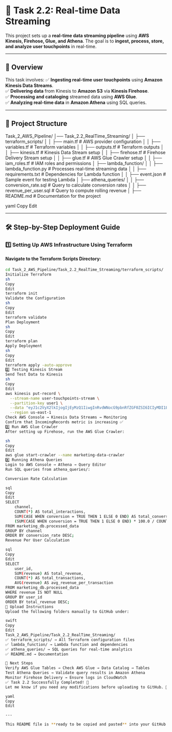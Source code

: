 # 📌 Task 2.2: Real-time Data Streaming

This project sets up a **real-time data streaming pipeline** using **AWS Kinesis, Firehose, Glue, and Athena**. The goal is to **ingest, process, store, and analyze user touchpoints** in real-time.

---

## **📌 Overview**
This task involves:
✅ **Ingesting real-time user touchpoints** using **Amazon Kinesis Data Streams**.  
✅ **Delivering data** from Kinesis to **Amazon S3** via **Kinesis Firehose**.  
✅ **Processing and cataloging** streamed data using **AWS Glue**.  
✅ **Analyzing real-time data** in **Amazon Athena** using SQL queries.  

---

## **📁 Project Structure**
Task_2_AWS_Pipeline/ │── Task_2.2_RealTime_Streaming/ │ ├── terraform_scripts/ │ │ ├── main.tf # AWS provider configuration │ │ ├── variables.tf # Terraform variables │ │ ├── outputs.tf # Terraform outputs │ │ ├── kinesis.tf # Kinesis Data Stream setup │ │ ├── firehose.tf # Firehose Delivery Stream setup │ │ ├── glue.tf # AWS Glue Crawler setup │ │ ├── iam_roles.tf # IAM roles and permissions │ ├── lambda_function/ │ │ ├── lambda_function.py # Processes real-time streaming data │ │ ├── requirements.txt # Dependencies for Lambda function │ │ ├── event.json # Sample event for testing Lambda │ ├── athena_queries/ │ │ ├── conversion_rate.sql # Query to calculate conversion rates │ │ ├── revenue_per_user.sql # Query to compute rolling revenue │ ├── README.md # Documentation for the project

yaml
Copy
Edit

---

## **🛠️ Step-by-Step Deployment Guide**

### **1️⃣ Setting Up AWS Infrastructure Using Terraform**
#### **Navigate to the Terraform Scripts Directory:**
```sh
cd Task_2_AWS_Pipeline/Task_2.2_RealTime_Streaming/terraform_scripts/
Initialize Terraform
sh
Copy
Edit
terraform init
Validate the Configuration
sh
Copy
Edit
terraform validate
Plan Deployment
sh
Copy
Edit
terraform plan
Apply Deployment
sh
Copy
Edit
terraform apply -auto-approve
2️⃣ Testing Kinesis Stream
Send Test Data to Kinesis
sh
Copy
Edit
aws kinesis put-record \
  --stream-name user-touchpoints-stream \
  --partition-key user1 \
  --data "eyJ1c2VyX2lkIjogIjEyMzQ1IiwgInRvdWNocG9pbnRfZGF0ZSI6ICIyMDI1LTAyLTE5VDAwOjAwOjAwWiIsICJjaGFubmVsIjogIkZhY2Vib29rIiwgImNhbXBhaWduIjogIldpbnRlciBTYWxlIiwgInRvdWNocG9pbnRfdHlwZSI6ICJhZF9jbGljayIsICJzb3VyY2UiOiAibW9iaWxlIiwgIm1lZGl1bSI6ICJjcGMiLCAiY29udmVyc2lvbiI6IHRydWV9" \
  --region us-east-1
Check AWS Console → Kinesis Data Streams → Monitoring
Confirm that IncomingRecords metric is increasing ✅
3️⃣ Run AWS Glue Crawler
After setting up Firehose, run the AWS Glue Crawler:

sh
Copy
Edit
aws glue start-crawler --name marketing-data-crawler
4️⃣ Running Athena Queries
Login to AWS Console → Athena → Query Editor
Run SQL queries from athena_queries/:

Conversion Rate Calculation

sql
Copy
Edit
SELECT 
    channel, 
    COUNT(*) AS total_interactions,
    SUM(CASE WHEN conversion = TRUE THEN 1 ELSE 0 END) AS total_conversions,
    (SUM(CASE WHEN conversion = TRUE THEN 1 ELSE 0 END) * 100.0 / COUNT(*)) AS conversion_rate
FROM marketing_db.processed_data
GROUP BY channel
ORDER BY conversion_rate DESC;
Revenue Per User Calculation

sql
Copy
Edit
SELECT 
    user_id, 
    SUM(revenue) AS total_revenue,
    COUNT(*) AS total_transactions,
    AVG(revenue) AS avg_revenue_per_transaction
FROM marketing_db.processed_data
WHERE revenue IS NOT NULL
GROUP BY user_id
ORDER BY total_revenue DESC;
📌 Upload Instructions
Upload the following folders manually to GitHub under:

swift
Copy
Edit
Task_2_AWS_Pipeline/Task_2.2_RealTime_Streaming/
✅ terraform_scripts/ → All Terraform configuration files
✅ lambda_function/ → Lambda function and dependencies
✅ athena_queries/ → SQL queries for real-time analytics
✅ README.md → Documentation

🎯 Next Steps
Verify AWS Glue Tables → Check AWS Glue → Data Catalog → Tables
Test Athena Queries → Validate query results in Amazon Athena
Monitor Firehose Delivery → Ensure logs in CloudWatch
✅ Task 2.2 Successfully Completed! 🎉
Let me know if you need any modifications before uploading to GitHub. 🚀

yaml
Copy
Edit

---

This README file is **ready to be copied and pasted** into your GitHub repository. Let me know if you need any modifications. 🚀






